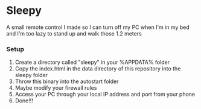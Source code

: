 # Sleepy
A small remote control I made so I can turn off my PC when I'm in my bed and I'm too lazy to stand up and walk those 1.2 meters

### Setup
1. Create a directory called "sleepy" in your %APPDATA% folder
2. Copy the index.html in the data directory of this repository into the sleepy folder
3. Throw this binary into the autostart folder
4. Maybe modify your firewall rules
5. Access your PC through your local IP address and port from your phone
6. Done!!!